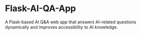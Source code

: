 # Flask-AI-QA-App
A Flask-based AI Q&amp;A web app that answers AI-related questions dynamically and improves accessibility to AI knowledge.
